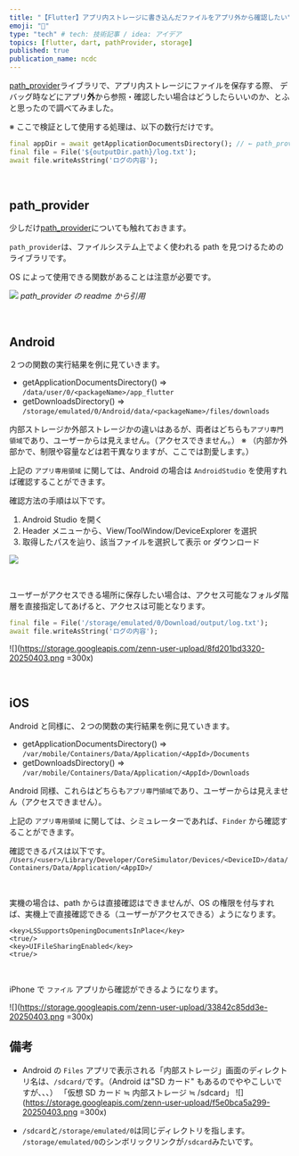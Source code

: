 ```yaml
---
title: "【Flutter】アプリ内ストレージに書き込んだファイルをアプリ外から確認したい"
emoji: "💾"
type: "tech" # tech: 技術記事 / idea: アイデア
topics: [flutter, dart, pathProvider, storage]
published: true
publication_name: ncdc
---
```


[path_provider](https://pub.dev/packages/path_provider)ライブラリで、アプリ内ストレージにファイルを保存する際、
デバッグ時などにアプリ**外**から参照・確認したい場合はどうしたらいいのか、とふと思ったので調べてみました。

※ ここで検証として使用する処理は、以下の数行だけです。

```dart
final appDir = await getApplicationDocumentsDirectory(); // ← path_providerの関数
final file = File('${outputDir.path}/log.txt');
await file.writeAsString('ログの内容');
```

<br>

## path_provider

少しだけ[path_provider](https://pub.dev/packages/path_provider)についても触れておきます。

`path_provider`は、ファイルシステム上でよく使われる path を見つけるためのライブラリです。

OS によって使用できる関数があることは注意が必要です。

![](https://storage.googleapis.com/zenn-user-upload/4f48cd55013d-20250403.png)
_path_provider の readme から引用_

<br>

## Android

２つの関数の実行結果を例に見ていきます。

- getApplicationDocumentsDirectory() => `/data/user/0/<packageName>/app_flutter`
- getDownloadsDirectory() => `/storage/emulated/0/Android/data/<packageName>/files/downloads`

内部ストレージか外部ストレージかの違いはあるが、両者はどちらも`アプリ専門領域`であり、ユーザーからは見えません。（アクセスできません。）
※ （内部か外部かで、制限や容量などは若干異なりますが、ここでは割愛します。）

上記の `アプリ専用領域` に関しては、Android の場合は `AndroidStudio` を使用すれば確認することができます。

確認方法の手順は以下です。

1. Android Studio を開く
2. Header メニューから、View/ToolWindow/DeviceExplorer を選択
3. 取得したパスを辿り、該当ファイルを選択して表示 or ダウンロード

![](https://storage.googleapis.com/zenn-user-upload/18f6fa9eb695-20250403.png)

<br>

ユーザーがアクセスできる場所に保存したい場合は、アクセス可能なフォルダ階層を直接指定してあげると、アクセスは可能となります。

```dart
final file = File('/storage/emulated/0/Download/output/log.txt');
await file.writeAsString('ログの内容');
```

![](https://storage.googleapis.com/zenn-user-upload/8fd201bd3320-20250403.png =300x)

<br>

## iOS

Android と同様に、２つの関数の実行結果を例に見ていきます。

- getApplicationDocumentsDirectory() => `/var/mobile/Containers/Data/Application/<AppId>/Documents`
- getDownloadsDirectory() => `/var/mobile/Containers/Data/Application/<AppId>/Downloads`

Android 同様、これらはどちらも`アプリ専門領域`であり、ユーザーからは見えません（アクセスできません）。

上記の `アプリ専用領域` に関しては、シミュレーターであれば、`Finder` から確認することができます。

確認できるパスは以下です。
`/Users/<user>/Library/Developer/CoreSimulator/Devices/<DeviceID>/data/Containers/Data/Application/<AppID>/`

<br>

実機の場合は、path からは直接確認はできませんが、OS の権限を付与すれば、実機上で直接確認できる（ユーザーがアクセスできる）ようになります。

```info.plist: info.plist
<key>LSSupportsOpeningDocumentsInPlace</key>
<true/>
<key>UIFileSharingEnabled</key>
<true/>
```

<br>

iPhone で `ファイル` アプリから確認ができるようになります。

![](https://storage.googleapis.com/zenn-user-upload/33842c85dd3e-20250403.png =300x)

## 備考

- Android の `Files` アプリで表示される「内部ストレージ」画面のディレクトリ名は、`/sdcard/`です。（Android は"SD カード" もあるのでややこしいですが、、、）
  「仮想 SD カード ≒ 内部ストレージ ≒ /sdcard」
  ![](https://storage.googleapis.com/zenn-user-upload/f5e0bca5a299-20250403.png =300x)

- `/sdcard`と`/storage/emulated/0`は同じディレクトリを指します。
  `/storage/emulated/0`のシンボリックリンクが`/sdcard`みたいです。

<!-- ## 参照 -->

<!-- https://flutter.salon/plugin/pathprovider/ -->
